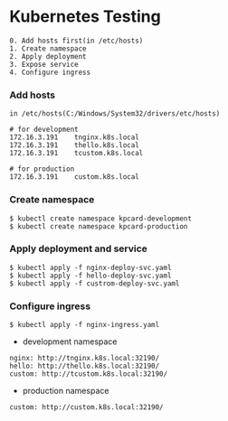 # Kubernetes Testing

```
0. Add hosts first(in /etc/hosts)
1. Create namespace
2. Apply deployment
3. Expose service
4. Configure ingress
```

### Add hosts

```
in /etc/hosts(C:/Windows/System32/drivers/etc/hosts)

# for development
172.16.3.191    tnginx.k8s.local
172.16.3.191    thello.k8s.local
172.16.3.191    tcustom.k8s.local

# for production
172.16.3.191    custom.k8s.local
```

### Create namespace

```
$ kubectl create namespace kpcard-development
$ kubectl create namespace kpcard-production
```

### Apply deployment and service

```
$ kubectl apply -f nginx-deploy-svc.yaml
$ kubectl apply -f hello-deploy-svc.yaml
$ kubectl apply -f custrom-deploy-svc.yaml
```

### Configure ingress

```
$ kubectl apply -f nginx-ingress.yaml
```

* development namespace

```
nginx: http://tnginx.k8s.local:32190/
hello: http://thello.k8s.local:32190/
custom: http://tcustom.k8s.local:32190/
```

* production namespace

```
custom: http://custom.k8s.local:32190/
```